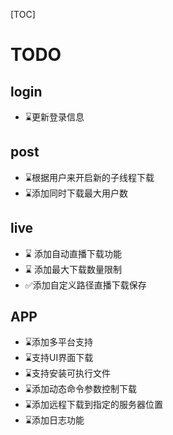 [TOC]
# TODO

## login
- ⌛更新登录信息

## post

- ⌛根据用户来开启新的子线程下载
- ⌛添加同时下载最大用户数

## live

- ⌛ 添加自动直播下载功能
- ⌛ 添加最大下载数量限制
- ✅添加自定义路径直播下载保存

## APP
- ⌛添加多平台支持
- ⌛支持UI界面下载
- ⌛支持安装可执行文件
- ⌛添加动态命令参数控制下载
- ⌛添加远程下载到指定的服务器位置
- ⌛添加日志功能
